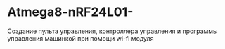 # Atmega8-nRF24L01-
Создание пульта управления, контроллера управления и программы управления машинкой при помощи wi-fi модуля 
